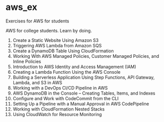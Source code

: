 # aws_ex
Exercises for AWS for students

AWS for college students. Learn by doing.

1. Create a Static Website Using Amazon S3
2. Triggering AWS Lambda from Amazon SQS
3. Create a DynamoDB Table Using CloudFormation
4. Working With AWS Managed Policies, Customer Managed Policies, and Inline Policies
5. Introduction to AWS Identity and Access Management (IAM)
6. Creating a Lambda Function Using the AWS Console
7. Building a Serverless Application Using Step Functions, API Gateway, Lambda, and S3 in AWS
8. Working with a DevOps CI/CD Pipeline in AWS
9. AWS DynamoDB in the Console – Creating Tables, Items, and Indexes
10. Configure and Work with CodeCommit from the CLI
11. Setting Up a Pipeline with a Manual Approval in AWS CodePipeline
12. Working with CloudFormation Nested Stacks
13. Using CloudWatch for Resource Monitoring
